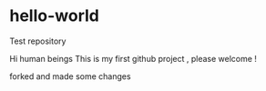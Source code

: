 # hello-world
Test repository

Hi human beings
This is my first github project , please welcome !


forked and made some changes
